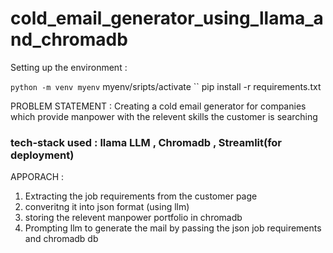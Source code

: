 # cold_email_generator_using_llama_and_chromadb

Setting up the environment :

`` python -m venv myenv
`` myenv/sripts/activate
`` pip install -r requirements.txt


PROBLEM STATEMENT : Creating a cold email generator for companies which provide manpower with the relevent skills the customer is searching


### tech-stack used : llama LLM , Chromadb , Streamlit(for deployment)


APPORACH : 
1) Extracting the job requirements from the customer page
2) converitng it into json format (using llm)
3) storing the relevent manpower portfolio in chromadb
4) Prompting llm to generate the mail by passing the json job requirements and chromadb db 